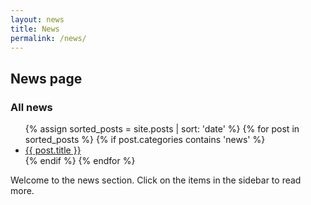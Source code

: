 ```yaml
---
layout: news
title: News
permalink: /news/
---
```


<h2>News page</h2>

<div class="news-sidebar">
  <h3>All news</h3>
  <ul>
    {% assign sorted_posts = site.posts | sort: 'date' %}
    {% for post in sorted_posts %}
      {% if post.categories contains 'news' %}
        <li><a href="{{ post.url }}">{{ post.title }}</a></li>
      {% endif %}
    {% endfor %}
  </ul>
</div>

<div class="news-content">
  <p>Welcome to the news section. Click on the items in the sidebar to read more.</p>
</div>
